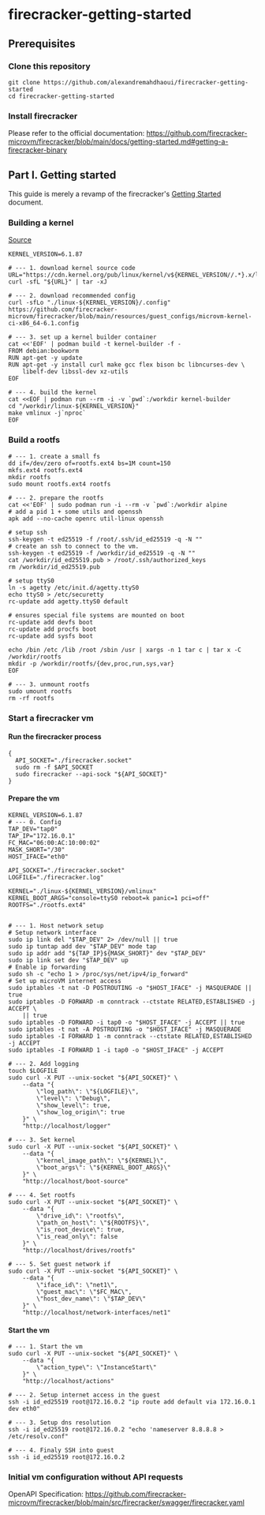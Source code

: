 # firecracker-getting-started

## Prerequisites

### Clone this repository

```shell
git clone https://github.com/alexandremahdhaoui/firecracker-getting-started
cd firecracker-getting-started
```

### Install firecracker

Please refer to the official documentation:
https://github.com/firecracker-microvm/firecracker/blob/main/docs/getting-started.md#getting-a-firecracker-binary


## Part I. Getting started

This guide is merely a revamp of the firecracker's 
[Getting Started](https://github.com/firecracker-microvm/firecracker/blob/main/docs/getting-started.md) document.

### Building a kernel

[Source](https://github.com/firecracker-microvm/firecracker/blob/main/resources/guest_configs/microvm-kernel-ci-x86_64-6.1.config)

```shell
KERNEL_VERSION=6.1.87

# --- 1. download kernel source code
URL="https://cdn.kernel.org/pub/linux/kernel/v${KERNEL_VERSION//.*}.x/linux-${KERNEL_VERSION}.tar.xz"
curl -sfL "${URL}" | tar -xJ

# --- 2. download recommended config
curl -sfLo "./linux-${KERNEL_VERSION}/.config" https://github.com/firecracker-microvm/firecracker/blob/main/resources/guest_configs/microvm-kernel-ci-x86_64-6.1.config

# --- 3. set up a kernel builder container
cat <<'EOF' | podman build -t kernel-builder -f -
FROM debian:bookworm
RUN apt-get -y update 
RUN apt-get -y install curl make gcc flex bison bc libncurses-dev \
    libelf-dev libssl-dev xz-utils
EOF

# --- 4. build the kernel
cat <<EOF | podman run --rm -i -v `pwd`:/workdir kernel-builder
cd "/workdir/linux-${KERNEL_VERSION}"
make vmlinux -j`nproc`
EOF
```

### Build a rootfs

```shell
# --- 1. create a small fs
dd if=/dev/zero of=rootfs.ext4 bs=1M count=150
mkfs.ext4 rootfs.ext4
mkdir rootfs
sudo mount rootfs.ext4 rootfs

# --- 2. prepare the rootfs
cat <<'EOF' | sudo podman run -i --rm -v `pwd`:/workdir alpine
# add a pid 1 + some utils and openssh
apk add --no-cache openrc util-linux openssh

# setup ssh
ssh-keygen -t ed25519 -f /root/.ssh/id_ed25519 -q -N ""
# create an ssh to connect to the vm.
ssh-keygen -t ed25519 -f /workdir/id_ed25519 -q -N ""
cat /workdir/id_ed25519.pub > /root/.ssh/authorized_keys
rm /workdir/id_ed25519.pub

# setup ttyS0
ln -s agetty /etc/init.d/agetty.ttyS0
echo ttyS0 > /etc/securetty
rc-update add agetty.ttyS0 default

# ensures special file systems are mounted on boot
rc-update add devfs boot
rc-update add procfs boot
rc-update add sysfs boot

echo /bin /etc /lib /root /sbin /usr | xargs -n 1 tar c | tar x -C /workdir/rootfs
mkdir -p /workdir/rootfs/{dev,proc,run,sys,var}
EOF

# --- 3. unmount rootfs
sudo umount rootfs
rm -rf rootfs
```

### Start a firecracker vm

#### Run the firecracker process

```shell
{
  API_SOCKET="./firecracker.socket"
  sudo rm -f $API_SOCKET
  sudo firecracker --api-sock "${API_SOCKET}"
}
```

#### Prepare the vm

```shell
KERNEL_VERSION=6.1.87
# --- 0. Config
TAP_DEV="tap0"
TAP_IP="172.16.0.1"
FC_MAC="06:00:AC:10:00:02"
MASK_SHORT="/30"
HOST_IFACE="eth0"

API_SOCKET="./firecracker.socket"
LOGFILE="./firecracker.log"

KERNEL="./linux-${KERNEL_VERSION}/vmlinux"
KERNEL_BOOT_ARGS="console=ttyS0 reboot=k panic=1 pci=off"
ROOTFS="./rootfs.ext4"


# --- 1. Host network setup 
# Setup network interface
sudo ip link del "$TAP_DEV" 2> /dev/null || true
sudo ip tuntap add dev "$TAP_DEV" mode tap
sudo ip addr add "${TAP_IP}${MASK_SHORT}" dev "$TAP_DEV"
sudo ip link set dev "$TAP_DEV" up
# Enable ip forwarding
sudo sh -c "echo 1 > /proc/sys/net/ipv4/ip_forward"
# Set up microVM internet access
sudo iptables -t nat -D POSTROUTING -o "$HOST_IFACE" -j MASQUERADE || true
sudo iptables -D FORWARD -m conntrack --ctstate RELATED,ESTABLISHED -j ACCEPT \
    || true
sudo iptables -D FORWARD -i tap0 -o "$HOST_IFACE" -j ACCEPT || true
sudo iptables -t nat -A POSTROUTING -o "$HOST_IFACE" -j MASQUERADE
sudo iptables -I FORWARD 1 -m conntrack --ctstate RELATED,ESTABLISHED -j ACCEPT
sudo iptables -I FORWARD 1 -i tap0 -o "$HOST_IFACE" -j ACCEPT

# --- 2. Add logging
touch $LOGFILE
sudo curl -X PUT --unix-socket "${API_SOCKET}" \
    --data "{
        \"log_path\": \"${LOGFILE}\",
        \"level\": \"Debug\",
        \"show_level\": true,
        \"show_log_origin\": true
    }" \
    "http://localhost/logger"

# --- 3. Set kernel
sudo curl -X PUT --unix-socket "${API_SOCKET}" \
    --data "{
        \"kernel_image_path\": \"${KERNEL}\",
        \"boot_args\": \"${KERNEL_BOOT_ARGS}\"
    }" \
    "http://localhost/boot-source"

# --- 4. Set rootfs
sudo curl -X PUT --unix-socket "${API_SOCKET}" \
    --data "{
        \"drive_id\": \"rootfs\",
        \"path_on_host\": \"${ROOTFS}\",
        \"is_root_device\": true,
        \"is_read_only\": false
    }" \
    "http://localhost/drives/rootfs"

# --- 5. Set guest network if
sudo curl -X PUT --unix-socket "${API_SOCKET}" \
    --data "{
        \"iface_id\": \"net1\",
        \"guest_mac\": \"$FC_MAC\",
        \"host_dev_name\": \"$TAP_DEV\"
    }" \
    "http://localhost/network-interfaces/net1"
```

#### Start the vm

```shell
# --- 1. Start the vm
sudo curl -X PUT --unix-socket "${API_SOCKET}" \
    --data "{
        \"action_type\": \"InstanceStart\"
    }" \
    "http://localhost/actions"

# --- 2. Setup internet access in the guest
ssh -i id_ed25519 root@172.16.0.2 "ip route add default via 172.16.0.1 dev eth0"

# --- 3. Setup dns resolution
ssh -i id_ed25519 root@172.16.0.2 "echo 'nameserver 8.8.8.8 > /etc/resolv.conf"

# --- 4. Finaly SSH into guest
ssh -i id_ed25519 root@172.16.0.2
```

### Initial vm configuration without API requests

OpenAPI Specification: https://github.com/firecracker-microvm/firecracker/blob/main/src/firecracker/swagger/firecracker.yaml

```shell

```


```shell

```


```shell

```


```shell

```

